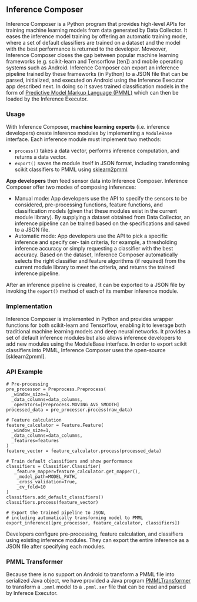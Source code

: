 ## Inference Composer
Inference Composer is a Python program that provides high-level APIs for training machine learning models from data generated by Data Collector. It eases the inference model training by offering an automatic training mode, where a set of default classifiers are trained on a dataset and the model with the best performance is returned to the developer.
Moveover, Inference Composer closes the gap between popular machine learning frameworks (e.g. scikit-learn and Tensorflow [ten]) and mobile operating systems such as Android. 
Inference Composer can export an inference pipeline trained by these frameworks (in Python) to a JSON file that can be parsed, initialized, and executed on Android using the Inference Executor app described next.
In doing so it saves trained classification models in the form of [Predictive Model Markup Language (PMML)](https://en.wikipedia.org/wiki/Predictive_Model_Markup_Language) which can then be loaded by the Inference Executor.

### Usage
With Inference Composer, **machine learning experts** (i.e. inference developers) create inference modules by implementing a `ModuleBase` interface. Each inference module must implement two methods:
- `process()` takes a data vector, performs inference computation, and returns a data vector.
- `export()` saves the module itself in JSON format, including transforming scikit classifiers to PMML using [sklearn2pmml](https://github.com/jpmml/sklearn2pmml).

**App developers** then feed sensor data into Inference Composer. Inference Composer offer two modes of composing inferences:
- Manual mode: App developers use the API to specify the sensors to be considered, pre-processing functions, feature functions, and classification models (given that these modules exist in the current module library). By supplying a dataset obtained from Data Collector, an inference pipeline can be trained based on the specifications and saved to a JSON file.
- Automatic mode: App developers use the API to pick a specific inference and specify cer- tain criteria, for example, a thresholding inference accuracy or simply requesting a classifier with the best accuracy. Based on the dataset, Inference Composer automatically selects the right classifier and feature algorithms (if required) from the current module library to meet the criteria, and returns the trained inference pipeline.

After an inference pipeline is created, it can be exported to a JSON file by invoking the `export()` method of each of its member inference module. 

### Implementation
Inference Composer is implemented in Python and provides wrapper functions for both scikit-learn and Tensorflow, enabling it to leverage both traditional machine learning models and deep neural networks. It provides a set of default inference modules but also allows inference developers to add new modules using the ModuleBase interface. In order to export scikit classifiers into PMML, Inference Composer uses the open-source [sklearn2pmml].

### API Example
```
# Pre-processing
pre_processor = Preprocess.Preprocess(
  _window_size=1,
  _data_columns=data_columns,
  _operators=[Preprocess.MOVING_AVG_SMOOTH]
processed_data = pre_processor.process(raw_data)

# Feature calculation
feature_calculator = Feature.Feature(
  _window_size=1,
  _data_columns=data_columns,
  _features=features
)
feature_vector = feature_calculator.process(processed_data)

# Train default classifiers and show performance
classifiers = Classifier.Classifier(
   _feature_mapper=feature_calculator.get_mapper(),
    _model_path=MODEL_PATH,
    _cross_validation=True,
    _cv_fold=10
)
classifiers.add_default_classifiers()
classifiers.process(feature_vector)

# Export the trained pipeline to JSON,
# including automatically transforming model to PMML
export_inference([pre_processor, feature_calculator, classifiers])
```
Developers configure pre-processing, feature calculation, and classifiers using existing inference modules. They can export the entire inference as a JSON file after specifying each modules.

### PMML Transformer
Because there is no support on Android to transform a PMML file into serialized Java object, we have provided a Java program [PMMLTransformer](https://github.com/nesl/ContextAwarenessToolkit/tree/master/apps/InferenceComposer/PMMLTransformer) to transform a `.pmml` model to a `.pmml.ser` file that can be read and parsed by Inferece Executor.
